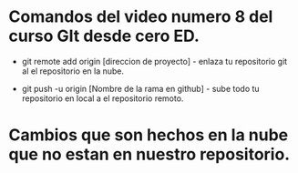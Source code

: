 # Comandos del video numero 8 del curso GIt desde cero ED.

* git remote add origin [direccion de proyecto] - enlaza tu repositorio git al el repositorio en la nube.

* git push -u origin [Nombre de la rama en github] - sube todo tu repositorio en local a el repositorio remoto.

# Cambios que son hechos en la nube que no estan en nuestro repositorio.




